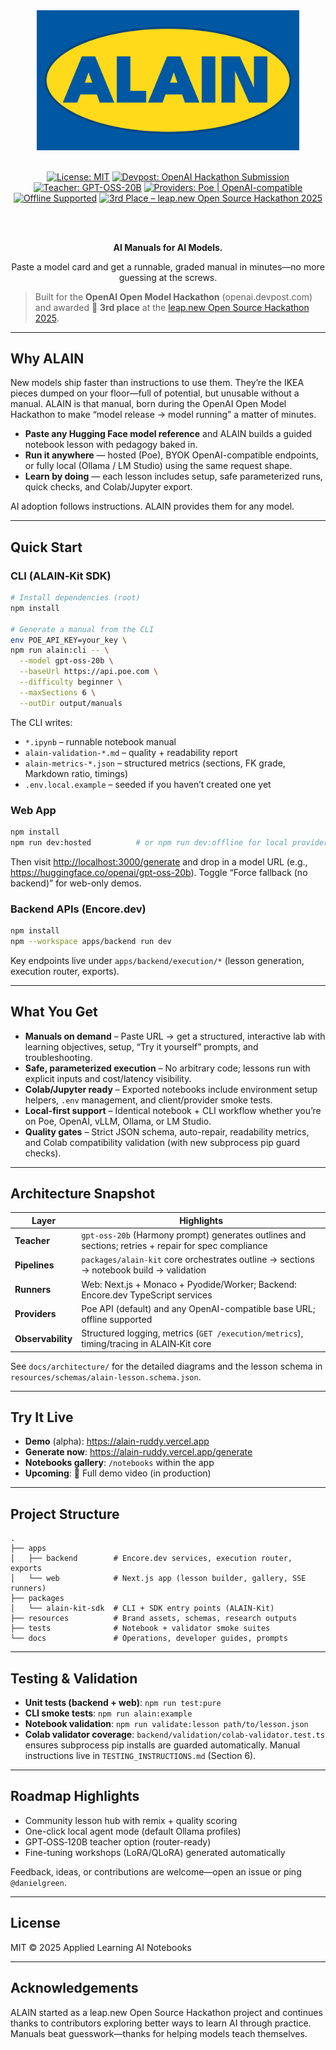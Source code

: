 <div align="center">

  <img src="apps/web/public/brand/ALAIN_logo_primary_blue-bg.svg" alt="ALAIN logo" width="420" />

  <br/>
  <br/>

  <a href="https://opensource.org/licenses/MIT"><img src="https://img.shields.io/badge/License-MIT-blue.svg" alt="License: MIT"></a>
  <a href="https://openai.devpost.com"><img src="https://img.shields.io/badge/Devpost-OpenAI_Hackathon_Submission-0a0?logo=devpost" alt="Devpost: OpenAI Hackathon Submission"></a>
  <a href="https://huggingface.co/openai/gpt-oss-20b"><img src="https://img.shields.io/badge/Teacher-GPT--OSS--20B-4b8" alt="Teacher: GPT-OSS-20B"></a>
  <a href="https://developer.poe.com/server-bots"><img src="https://img.shields.io/badge/Providers-Poe_%7C_OpenAI--compatible-795" alt="Providers: Poe | OpenAI-compatible"></a>
  <a href="docs/README.md"><img src="https://img.shields.io/badge/Mode-Offline_Supported-2aa" alt="Offline Supported"></a>
  <a href="https://leap.new"><img src="https://img.shields.io/badge/Award-3rd%20Place%E2%80%94leap.new%202025-F9A03F.svg" alt="3rd Place – leap.new Open Source Hackathon 2025"></a>

  <br/>
  <br/>

  <p><strong>AI Manuals for AI Models.</strong></p>
  <p>Paste a model card and get a runnable, graded manual in minutes—no more guessing at the screws.</p>

</div>

> Built for the <strong>OpenAI Open Model Hackathon</strong> (openai.devpost.com) and awarded 🥉 <strong>3rd place</strong> at the <a href="https://leap.new">leap.new Open Source Hackathon 2025</a>.

---

## Why ALAIN

New models ship faster than instructions to use them. They’re the IKEA pieces dumped on your floor—full of potential, but unusable without a manual. ALAIN is that manual, born during the OpenAI Open Model Hackathon to make “model release → model running” a matter of minutes.

- **Paste any Hugging Face model reference** and ALAIN builds a guided notebook lesson with pedagogy baked in.
- **Run it anywhere** — hosted (Poe), BYOK OpenAI-compatible endpoints, or fully local (Ollama / LM Studio) using the same request shape.
- **Learn by doing** — each lesson includes setup, safe parameterized runs, quick checks, and Colab/Jupyter export.

AI adoption follows instructions. ALAIN provides them for any model.

---

## Quick Start

### CLI (ALAIN‑Kit SDK)

```bash
# Install dependencies (root)
npm install

# Generate a manual from the CLI
env POE_API_KEY=your_key \
npm run alain:cli -- \
  --model gpt-oss-20b \
  --baseUrl https://api.poe.com \
  --difficulty beginner \
  --maxSections 6 \
  --outDir output/manuals
```

The CLI writes:
- `*.ipynb` – runnable notebook manual
- `alain-validation-*.md` – quality + readability report
- `alain-metrics-*.json` – structured metrics (sections, FK grade, Markdown ratio, timings)
- `.env.local.example` – seeded if you haven’t created one yet

### Web App

```bash
npm install
npm run dev:hosted          # or npm run dev:offline for local providers
```

Then visit <http://localhost:3000/generate> and drop in a model URL (e.g., https://huggingface.co/openai/gpt-oss-20b). Toggle “Force fallback (no backend)” for web-only demos.

### Backend APIs (Encore.dev)

```bash
npm install
npm --workspace apps/backend run dev
```

Key endpoints live under `apps/backend/execution/*` (lesson generation, execution router, exports).

---

## What You Get

- **Manuals on demand** – Paste URL → get a structured, interactive lab with learning objectives, setup, “Try it yourself” prompts, and troubleshooting.
- **Safe, parameterized execution** – No arbitrary code; lessons run with explicit inputs and cost/latency visibility.
- **Colab/Jupyter ready** – Exported notebooks include environment setup helpers, `.env` management, and client/provider smoke tests.
- **Local-first support** – Identical notebook + CLI workflow whether you’re on Poe, OpenAI, vLLM, Ollama, or LM Studio.
- **Quality gates** – Strict JSON schema, auto-repair, readability metrics, and Colab compatibility validation (with new subprocess pip guard checks).

---

## Architecture Snapshot

| Layer | Highlights |
| ----- | ---------- |
| **Teacher** | `gpt-oss-20b` (Harmony prompt) generates outlines and sections; retries + repair for spec compliance |
| **Pipelines** | `packages/alain-kit` core orchestrates outline → sections → notebook build → validation |
| **Runners** | Web: Next.js + Monaco + Pyodide/Worker; Backend: Encore.dev TypeScript services |
| **Providers** | Poe API (default) and any OpenAI-compatible base URL; offline supported |
| **Observability** | Structured logging, metrics (`GET /execution/metrics`), timing/tracing in ALAIN‑Kit core |

See `docs/architecture/` for the detailed diagrams and the lesson schema in `resources/schemas/alain-lesson.schema.json`.

---

## Try It Live

- **Demo** (alpha): <https://alain-ruddy.vercel.app>
- **Generate now**: <https://alain-ruddy.vercel.app/generate>
- **Notebooks gallery**: `/notebooks` within the app
- **Upcoming**: 🎥 Full demo video (in production)

---

## Project Structure

```
.
├── apps
│   ├── backend        # Encore.dev services, execution router, exports
│   └── web            # Next.js app (lesson builder, gallery, SSE runners)
├── packages
│   └── alain-kit-sdk  # CLI + SDK entry points (ALAIN-Kit)
├── resources          # Brand assets, schemas, research outputs
├── tests              # Notebook + validator smoke suites
└── docs               # Operations, developer guides, prompts
```

---

## Testing & Validation

- **Unit tests (backend + web)**: `npm run test:pure`
- **CLI smoke tests**: `npm run alain:example`
- **Notebook validation**: `npm run validate:lesson path/to/lesson.json`
- **Colab validator coverage**: `backend/validation/colab-validator.test.ts` ensures subprocess pip installs are guarded automatically. Manual instructions live in `TESTING_INSTRUCTIONS.md` (Section 6).

---

## Roadmap Highlights

- Community lesson hub with remix + quality scoring
- One-click local agent mode (default Ollama profiles)
- GPT‑OSS‑120B teacher option (router-ready)
- Fine-tuning workshops (LoRA/QLoRA) generated automatically

Feedback, ideas, or contributions are welcome—open an issue or ping `@danielgreen`.

---

## License

MIT © 2025 Applied Learning AI Notebooks

---

## Acknowledgements

ALAIN started as a leap.new Open Source Hackathon project and continues thanks to contributors exploring better ways to learn AI through practice. Manuals beat guesswork—thanks for helping models teach themselves.
